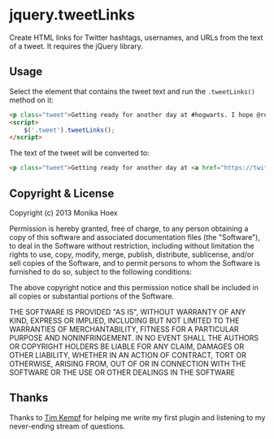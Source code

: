 # jquery.tweetLinks

Create HTML links for Twitter hashtags, usernames, and URLs from the text of a tweet. It requires the jQuery library.

## Usage

Select the element that contains the tweet text and run the `.tweetLinks()` method on it:

```html
<p class="tweet">Getting ready for another day at #hogwarts. I hope @ronweasley did his homework. twitpic.com/b2y3un</p>
<script>
    $('.tweet').tweetLinks();
</script>
````

The text of the tweet will be converted to:

```html
<p class="tweet">Getting ready for another day at <a href="https://twitter.com/search?q=&23hogwarts" title="Twitter / Search - #hogwarts">#hogwarts</a>. I hope <a href="http://twitter.com/ronweasley" title="@ronweasley on Twitter">@ronweasley</a> did his homework. <a href="http://twitpic.com/b2y3un">twitpic.com/b2y3un</a></p>
```

## Copyright & License

Copyright (c) 2013 Monika Hoex

Permission is hereby granted, free of charge, to any person obtaining a copy of this software and associated documentation files (the "Software"), to deal in the Software without restriction, including without limitation the rights to use, copy, modify, merge, publish, distribute, sublicense, and/or sell copies of the Software, and to permit persons to whom the Software is furnished to do so, subject to the following conditions:

The above copyright notice and this permission notice shall be included in all copies or substantial portions of the Software.

THE SOFTWARE IS PROVIDED "AS IS", WITHOUT WARRANTY OF ANY KIND, EXPRESS OR IMPLIED, INCLUDING BUT NOT LIMITED TO THE WARRANTIES OF MERCHANTABILITY, FITNESS FOR A PARTICULAR PURPOSE AND NONINFRINGEMENT. IN NO EVENT SHALL THE AUTHORS OR COPYRIGHT HOLDERS BE LIABLE FOR ANY CLAIM, DAMAGES OR OTHER LIABILITY, WHETHER IN AN ACTION OF CONTRACT, TORT OR OTHERWISE, ARISING FROM, OUT OF OR IN CONNECTION WITH THE SOFTWARE OR THE USE OR OTHER DEALINGS IN THE SOFTWARE

## Thanks

Thanks to [Tim Kempf](https://github.com/Fauntleroy) for helping me write my first plugin and listening to my never-ending stream of questions.